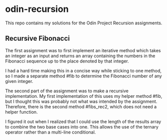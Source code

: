 # odin-recursion

This repo contains my solutions for the Odin Project Recursion assignments.

## Recursive Fibonacci
The first assignment was to first implement an iterative method which takes an integer as an input and returns an array containing the numbers in the Fibonacci sequence up to the place denoted by that integer.

I had a hard time making this in a concise way while sticking to one method, so I made a separate method #fib to determine the Fibonacci number of any given integer.

The second part of the assignment was to make a recursive implementation. My first implementation of this uses my helper method #fib, but I thought this was probably not what was intended by the assignment. Therefore, there is the second method #fibs_rec2, which does not need a helper function. 

I figured it out when I realized that I could use the length of the results array to combine the two base cases into one. This allows the use of the ternary operator rather than a multi-line conditional.